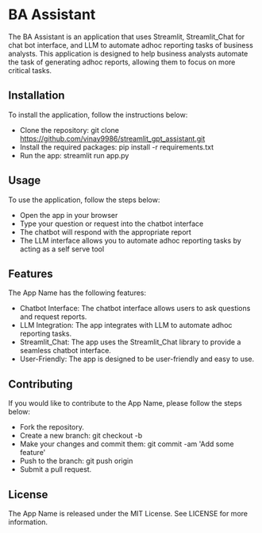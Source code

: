 # BA Assistant

The BA Assistant is an application that uses Streamlit, Streamlit_Chat for chat bot interface, and LLM to automate adhoc reporting tasks of business analysts. This application is designed to help business analysts automate the task of generating adhoc reports, allowing them to focus on more critical tasks.

## Installation

To install the application, follow the instructions below:

* Clone the repository: git clone https://github.com/vinay9986/streamlit_gpt_assistant.git
* Install the required packages: pip install -r requirements.txt
* Run the app: streamlit run app.py

## Usage

To use the application, follow the steps below:

* Open the app in your browser
* Type your question or request into the chatbot interface
* The chatbot will respond with the appropriate report
* The LLM interface allows you to automate adhoc reporting tasks by acting as a self serve tool

## Features

The App Name has the following features:

* Chatbot Interface: The chatbot interface allows users to ask questions and request reports.
* LLM Integration: The app integrates with LLM to automate adhoc reporting tasks.
* Streamlit_Chat: The app uses the Streamlit_Chat library to provide a seamless chatbot interface.
* User-Friendly: The app is designed to be user-friendly and easy to use.

## Contributing

If you would like to contribute to the App Name, please follow the steps below:

* Fork the repository.
* Create a new branch: git checkout -b <branch-name>
* Make your changes and commit them: git commit -am 'Add some feature'
* Push to the branch: git push origin <branch-name>
* Submit a pull request.

## License

The App Name is released under the MIT License. See LICENSE for more information.
